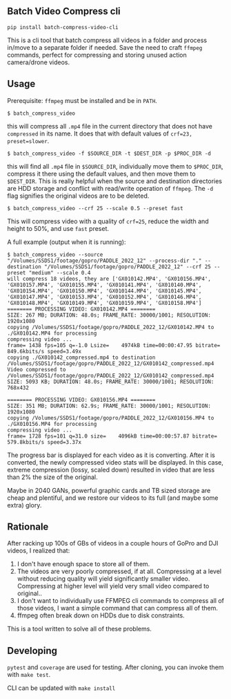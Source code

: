 ## Batch Video Compress cli

`pip install batch-compress-video-cli`

This is a cli tool that batch compress all videos in a folder and process in/move to a separate folder if needed. Save the need to craft `ffmpeg` commands, perfect for compressing and storing unused action camera/drone videos.


## Usage

Prerequisite: `ffmpeg` must be installed and be in `PATH`.

```
$ batch_compress_video
```

this will compress all `.mp4` file in the current directory that does not have `compressed` in its name. It does that with default values of `crf=23, preset=slower`.

```
$ batch_compress_video -f $SOURCE_DIR -t $DEST_DIR -p $PROC_DIR -d
```

this will find all `.mp4` file in `$SOURCE_DIR`, individually move them to `$PROC_DIR`, compress it there using the default values, and then move them to `$DEST_DIR`. This is really helpful when the source and destination directories are HDD storage and conflict with read/write operation of `ffmpeg`. The `-d` flag signifies the original videos are to be deleted.

```
$ batch_compress_video --crf 25 --scale 0.5 --preset fast
```

This will compress video with a quality of `crf=25`, reduce the width and height to 50%, and use `fast` preset.

A full example (output when it is running):

```
$ batch_compress_video --source "/Volumes/SSDS1/footage/gopro/PADDLE_2022_12" --process-dir "." --destination "/Volumes/SSDS1/footage/gopro/PADDLE_2022_12" --crf 25 --preset "medium" --scale 0.4
will compress 18 videos, they are ['GX010142.MP4', 'GX010156.MP4', 'GX010157.MP4', 'GX010155.MP4', 'GX010141.MP4', 'GX010140.MP4', 'GX010154.MP4', 'GX010150.MP4', 'GX010144.MP4', 'GX010145.MP4', 'GX010147.MP4', 'GX010153.MP4', 'GX010152.MP4', 'GX010146.MP4', 'GX010148.MP4', 'GX010149.MP4', 'GX010159.MP4', 'GX010158.MP4']
======== PROCESSING VIDEO: GX010142.MP4 ========
SIZE: 267 MB; DURATION: 48.0s; FRAME_RATE: 30000/1001; RESOLUTION: 1920x1080
copying /Volumes/SSDS1/footage/gopro/PADDLE_2022_12/GX010142.MP4 to ./GX010142.MP4 for processing
compressing video ...
frame= 1438 fps=105 q=-1.0 Lsize=    4974kB time=00:00:47.95 bitrate= 849.6kbits/s speed=3.49x
copying ./GX010142_compressed.mp4 to destination /Volumes/SSDS1/footage/gopro/PADDLE_2022_12/GX010142_compressed.mp4
Video compressed to /Volumes/SSDS1/footage/gopro/PADDLE_2022_12/GX010142_compressed.mp4
SIZE: 5093 KB; DURATION: 48.0s; FRAME_RATE: 30000/1001; RESOLUTION: 768x432

======== PROCESSING VIDEO: GX010156.MP4 ========
SIZE: 351 MB; DURATION: 62.9s; FRAME_RATE: 30000/1001; RESOLUTION: 1920x1080
copying /Volumes/SSDS1/footage/gopro/PADDLE_2022_12/GX010156.MP4 to ./GX010156.MP4 for processing
compressing video ...
frame= 1728 fps=101 q=31.0 size=    4096kB time=00:00:57.87 bitrate= 579.8kbits/s speed=3.37x
```

The progress bar is displayed for each video as it is converting. After it is converted, the newly compressed video stats will be displayed. In this case, extreme compression (lossy, scaled down) resulted in video that are less than 2% the size of the original.

Maybe in 2040 GANs, powerful graphic cards and TB sized storage are cheap and plentiful, and we restore our videos to its full (and maybe some extra) glory.

## Rationale

After racking up 100s of GBs of videos in a couple hours of GoPro and DJI videos, I realized that:

1. I don't have enough space to store all of them.
2. The videos are very poorly compressed, if at all. Compressing at a level without reducing quality will yield significantly smaller video. Compressing at higher level will yield very small video compared to original..
3. I don't want to individually use FFMPEG cli commands to compress all of those videos, I want a simple command that can compress all of them.
4. ffmpeg often break down on HDDs due to disk constraints.

This is a tool written to solve all of these problems.


## Developing

`pytest` and `coverage` are used for testing. After cloning, you can invoke them with `make test`.

CLI can be updated with `make install`
